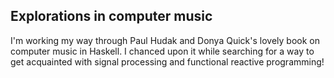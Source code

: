 ## Explorations in computer music

I'm working my way through Paul Hudak and Donya Quick's lovely book on computer music in Haskell. 
I chanced upon it while searching for a way to get acquainted with signal processing and functional reactive programming!
